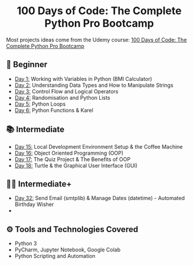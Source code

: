 <h1 align="center">100 Days of Code: The Complete Python Pro Bootcamp
</h1>


Most projects ideas come from the Udemy course: [100 Days of Code: The Complete Python Pro Bootcamp](https://www.udemy.com/course/100-days-of-code/)


## 🔰 Beginner 
- [Day 1:](https://github.com/aaombe/100-days-of-code-python/blob/testing_branch/) Working with Variables in Python (BMI Calculator)
- [Day 2:](https://github.com/aaombe/100-days-of-code-python/blob/testing_branch/DataAndStrManipulation) Understanding Data Types and How to Manipulate Strings
- [Day 3:]() Control Flow and Logical Operators
- [Day 4:]() Randomisation and Python Lists
- [Day 5:](https://github.com/phillipai/100-days-of-code-python/tree/main/day05) Python Loops
- [Day 6:](https://github.com/phillipai/100-days-of-code-python/tree/main/day06) Python Functions & Karel


## 📚 Intermediate
- [Day 15:]() Local Development Environment Setup & the Coffee Machine
- [Day 16:]() Object Oriented Programming (OOP)
- [Day 17:]() The Quiz Project & The Benefits of OOP
- [Day 18:]() Turtle & the Graphical User Interface (GUI)


## 👨‍💻 Intermediate+
- [Day 32:](https://github.com/phillipai/100-days-of-code-python/tree/main/day32) Send Email (smtplib) & Manage Dates (datetime) - Automated Birthday Wisher
-

## ⚙ Tools and Technologies Covered
- Python 3
- PyCharm, Jupyter Notebook, Google Colab
- Python Scripting and Automation
